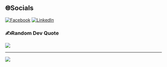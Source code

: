 
## 🌐Socials
[![Facebook](https://img.shields.io/badge/Facebook-%231877F2.svg?logo=Facebook&logoColor=white)](https://www.facebook.com/binbkdn.2022) [![LinkedIn](https://img.shields.io/badge/LinkedIn-%230077B5.svg?logo=linkedin&logoColor=white)](https://www.linkedin.com/in/lam-tran-vu/) 

### ✍️Random Dev Quote
![](https://quotes-github-readme.vercel.app/api?type=horizontal&theme=radical)

---
[![](https://visitcount.itsvg.in/api?id=bindut1&icon=0&color=0)](https://visitcount.itsvg.in)
